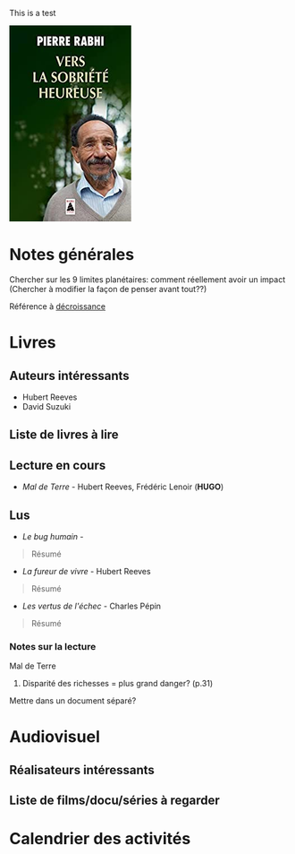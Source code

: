 This is a test


[<img src="/Vers_la_sobri%C3%A9t%C3%A9_heureuse.jpg" alt="text"/>](http://google.com.au/)


# Notes générales

Chercher sur les 9 limites planétaires: comment réellement avoir un impact <br>
(Chercher à modifier la façon de penser avant tout??)


Référence à [décroissance](Livres/Décroissance.md)



# Livres

## Auteurs intéressants

- Hubert Reeves
- David Suzuki

## Liste de livres à lire




## Lecture en cours

* *Mal de Terre* - Hubert Reeves, Frédéric Lenoir  (**HUGO**)


## Lus 

* *Le bug humain* - 

> Résumé


* *La fureur de vivre* - Hubert Reeves

> Résumé

* *Les vertus de l'échec* - Charles Pépin

> Résumé





### Notes sur la lecture

Mal de Terre
1. Disparité des richesses = plus grand danger? (p.31)

Mettre dans un document séparé?



# Audiovisuel

## Réalisateurs intéressants

## Liste de films/docu/séries à regarder






# Calendrier des activités


